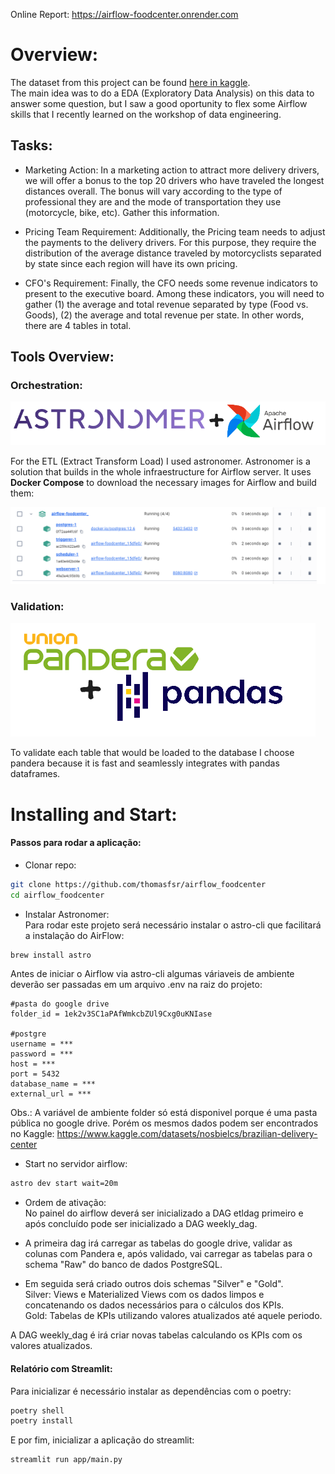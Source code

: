Online Report: https://airflow-foodcenter.onrender.com  
  
# Overview:
The dataset from this project can be found [here in kaggle](https://www.kaggle.com/datasets/nosbielcs/brazilian-delivery-center).  
The main idea was to do a EDA (Exploratory Data Analysis) on this data to answer some question, but I saw a good oportunity to flex some Airflow skills that I recently learned on the workshop of data engineering.  
  
## Tasks: 
- Marketing Action: In a marketing action to attract more delivery drivers, we will offer a bonus to the top 20 drivers who have traveled the longest distances overall. The bonus will vary according to the type of professional they are and the mode of transportation they use (motorcycle, bike, etc). Gather this information.
  
- Pricing Team Requirement: Additionally, the Pricing team needs to adjust the payments to the delivery drivers. For this purpose, they require the distribution of the average distance traveled by motorcyclists separated by state since each region will have its own pricing.
  
- CFO's Requirement: Finally, the CFO needs some revenue indicators to present to the executive board. Among these indicators, you will need to gather (1) the average and total revenue separated by type (Food vs. Goods), (2) the average and total revenue per state. In other words, there are 4 tables in total. 
  

## Tools Overview:  
  
### Orchestration:
[![Image](images/astro_air.png)](https://docs.astronomer.io/astro/cli/install-cli)  
  
For the ETL (Extract Transform Load) I used astronomer. Astronomer is a solution that builds in the whole infraestructure for Airflow server.  It uses **Docker Compose** to download the necessary images for Airflow and build them:
  
![](images/compose.png)  
  
### Validation:  
![](images/pandera_pandas.png)  
  
To validate each table that would be loaded to the database I choose pandera because it is fast and seamlessly integrates with pandas dataframes.  
  

# Installing and Start:
#### Passos para rodar a aplicação:  
- Clonar repo:  
```bash
git clone https://github.com/thomasfsr/airflow_foodcenter
cd airflow_foodcenter
```
- Instalar Astronomer:  
Para rodar este projeto será necessário instalar o astro-cli que facilitará a instalação do AirFlow:
```bash
brew install astro 
``` 
Antes de iniciar o Airflow via astro-cli algumas váriaveis de ambiente deverão ser passadas em um arquivo .env na raiz do projeto:  
  
```
#pasta do google drive
folder_id = 1ek2v3SC1aPAfWmkcbZUl9Cxg0uKNIase

#postgre 
username = ***  
password = ***  
host = ***  
port = 5432
database_name = ***  
external_url = ***  
```
  
Obs.: A variável de ambiente folder só está disponivel porque é uma pasta pública no google drive. Porém os mesmos dados podem ser encontrados no Kaggle: https://www.kaggle.com/datasets/nosbielcs/brazilian-delivery-center

- Start no servidor airflow:  
```bash
astro dev start wait=20m
``` 
  
- Ordem de ativação:  
No painel do airflow deverá ser inicializado a DAG etldag primeiro e após concluído pode ser inicializado a DAG weekly_dag.  
  
-  A primeira dag irá carregar as tabelas do google drive, validar as colunas com Pandera e, após validado, vai carregar as tabelas para o schema "Raw" do banco de dados PostgreSQL.  
  
- Em seguida será criado outros dois schemas "Silver" e "Gold".  
Silver: Views e Materialized Views com os dados limpos e concatenando os dados necessários para o cálculos dos KPIs.  
Gold: Tabelas de KPIs utilizando valores atualizados até aquele periodo.  
  
A DAG weekly_dag é irá criar novas tabelas calculando os KPIs com os valores atualizados.  
  
#### Relatório com Streamlit:  
Para inicializar é necessário instalar as dependências com o poetry:  
```bash
poetry shell  
poetry install  
```
E por fim, inicializar a aplicação do streamlit:  
```bash  
streamlit run app/main.py  
```




